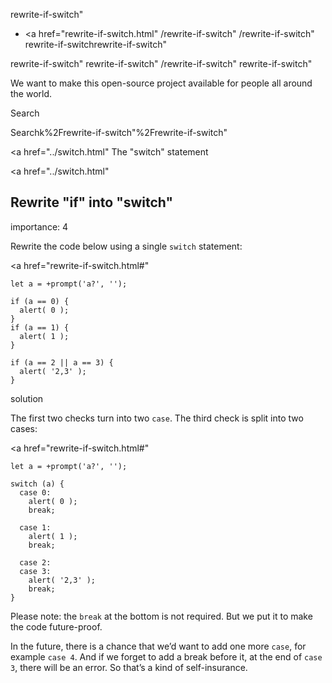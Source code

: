 rewrite-if-switch"

- <a href="rewrite-if-switch.html"
  /rewrite-if-switch"
  /rewrite-if-switch"
  rewrite-if-switchrewrite-if-switch"

<!-- -->

rewrite-if-switch"
rewrite-if-switch"
/rewrite-if-switch"
rewrite-if-switch"

We want to make this open-source project available for people all around the world.

Search

Searchk%2Frewrite-if-switch"%2Frewrite-if-switch" </a>

<a href="../switch.html" The "switch" statement</span></a>

<a href="../switch.html"

## Rewrite "if" into "switch"

<span class="task__importance" title="How important is the task, from 1 to 5">importance: 4</span>

Rewrite the code below using a single `switch` statement:

<a href="rewrite-if-switch.html#"
<a href="rewrite-if-switch.html#" class="toolbar__button toolbar__button_edit" title="open in sandbox"></a>

    let a = +prompt('a?', '');

    if (a == 0) {
      alert( 0 );
    }
    if (a == 1) {
      alert( 1 );
    }

    if (a == 2 || a == 3) {
      alert( '2,3' );
    }

solution

The first two checks turn into two `case`. The third check is split into two cases:

<a href="rewrite-if-switch.html#"
<a href="rewrite-if-switch.html#" class="toolbar__button toolbar__button_edit" title="open in sandbox"></a>

    let a = +prompt('a?', '');

    switch (a) {
      case 0:
        alert( 0 );
        break;

      case 1:
        alert( 1 );
        break;

      case 2:
      case 3:
        alert( '2,3' );
        break;
    }

Please note: the `break` at the bottom is not required. But we put it to make the code future-proof.

In the future, there is a chance that we’d want to add one more `case`, for example `case 4`. And if we forget to add a break before it, at the end of `case 3`, there will be an error. So that’s a kind of self-insurance.
